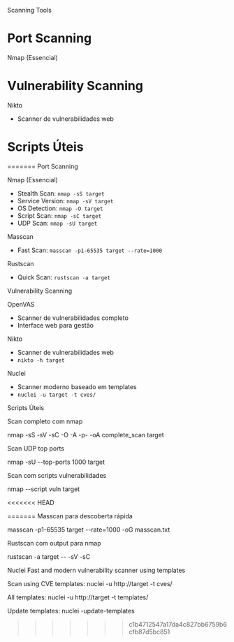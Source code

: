 Scanning Tools

# Port Scanning

Nmap (Essencial)

# Vulnerability Scanning

 Nikto
- Scanner de vulnerabilidades web

# Scripts Úteis
=======
Port Scanning

Nmap (Essencial)
- Stealth Scan: `nmap -sS target`
- Service Version: `nmap -sV target`
- OS Detection: `nmap -O target`
- Script Scan: `nmap -sC target`
- UDP Scan: `nmap -sU target`

 Masscan
- Fast Scan: `masscan -p1-65535 target --rate=1000`

 Rustscan
- Quick Scan: `rustscan -a target`

 Vulnerability Scanning

 OpenVAS
- Scanner de vulnerabilidades completo
- Interface web para gestão

 Nikto
- Scanner de vulnerabilidades web
- `nikto -h target`

 Nuclei
- Scanner moderno baseado em templates
- `nuclei -u target -t cves/`

Scripts Úteis

Scan completo com nmap

nmap -sS -sV -sC -O -A -p- -oA complete_scan target

Scan UDP top ports

nmap -sU --top-ports 1000 target

Scan com scripts vulnerabilidades

nmap --script vuln target

<<<<<<< HEAD



=======
Masscan para descoberta rápida

masscan -p1-65535 target --rate=1000 -oG masscan.txt

Rustscan com output para nmap

rustscan -a target -- -sV -sC

Nuclei
Fast and modern vulnerability scanner using templates

Scan using CVE templates:
nuclei -u http://target -t cves/

All templates:
nuclei -u http://target -t templates/

Update templates:
nuclei -update-templates
>>>>>>> c1b4712547a17da4c827bb6759b6cfb87d5bc851

